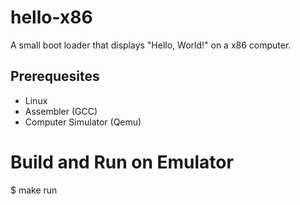 # hello-x86

A small boot loader that displays "Hello, World!" on a x86 computer.

## Prerequesites

- Linux
- Assembler (GCC)
- Computer Simulator (Qemu)

# Build and Run on Emulator

$ make run

